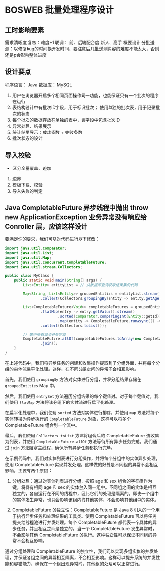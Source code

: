 # BOSWEB 批量处理程序设计

## 工时影响要素

需求清晰度
复核：难度+1
联调：
前、后端配合度
新人、高手
概要设计
分批送测：以修复bug的时间换开发时间，要注意后几批送测内容的难度不能太大，否则还是p会影响整体进度


## 设计要点

程序语言： Java
数据库： MySQL

1. 用户在浏览器开启多个相同页面操作同一功能，也能保证只有一个批次的程序在运行
2. 表结构设计中有批次ID字段，用于标识批次； 使用单独的批次表，用于记录批次的状态
3. 每个批次的数据存放在单独的表中，表字段中包含批次ID 
4. 异常处理、结果展示
5. 统计结果展示：成功条数 + 失败条数
6. 批次状态的设计

## 导入校验

- 区分全量覆盖、追加

1. 边界
2. 模板下载、校验
3. 导入失败的判定



## Java CompletableFuture 异步线程中抛出 throw new ApplicationException 业务异常没有响应给 Conroller 层，应该这样设计

要满足你的要求，我们可以对代码进行以下修改：

```java
import java.util.Comparator;
import java.util.List;
import java.util.Map;
import java.util.concurrent.CompletableFuture;
import java.util.stream.Collectors;

public class MyClass {
    public static void main(String[] args) {
        List<Entity> entityList = // 从数据库查询获取结果集的代码

        Map<String, List<Entity>> groupedEntities = entityList.stream()
                .collect(Collectors.groupingBy(entity -> entity.getAge() + "_" + entity.getSex()));

        List<CompletableFuture<Void>> completableFutures = groupedEntities.entrySet().stream()
                .flatMap(entry -> entry.getValue().stream()
                        .sorted(Comparator.comparingInt(Entity::getId))
                        .map(entity -> CompletableFuture.runAsync(() -> service.sendAndWait(entity))))
                .collect(Collectors.toList());

        // 等待所有异步任务完成
        CompletableFuture.allOf(completableFutures.toArray(new CompletableFuture[0]))
                .join();
    }
}
```

在上述代码中，我们将异步任务的创建和收集操作提取到了分组外面，并将每个分组的实体流扁平化处理。这样，在不同分组之间的异常不会相互影响。

首先，我们使用 `groupingBy` 方法对实体进行分组，并将分组结果存储在 `groupedEntities` Map 中。

然后，我们使用 `entrySet` 方法遍历分组结果的每个键值对。对于每个键值对，我们使用 `flatMap` 方法将该分组下的实体流进行扁平化处理。

在扁平化处理中，我们使用 `sorted` 方法对实体进行排序，并使用 `map` 方法将每个实体转换为异步执行的 `CompletableFuture` 对象，这样可以将多个 CompletableFuture 组合到一个流中。

最后，我们使用 `Collectors.toList` 方法将组合后的 CompletableFuture 流收集为列表，并使用 `CompletableFuture.allOf` 方法等待所有异步任务完成。我们通过 `join` 方法阻塞主线程，确保所有异步任务都执行完毕。


在示例代码中，我们对实体列表进行分组操作，并将每个分组中的实体异步处理，使用 CompletableFuture 实现并发处理。这样做的好处是不同组的异常不会相互影响，主要有两个原因：

1. 分组处理：通过对实体列表进行分组，按照 age 和 sex 组合的字符串作为键，将具有相同 age 和 sex 的实体放入同一组中。不同组之间的实体是相互独立的，各自运行在不同的线程中，因此它们的处理是隔离的。即使一个组中的实体发生异常，也只会影响该组内的其他实体，不会影响其他组中的实体。

2. CompletableFuture 的独立性：CompletableFuture 是 Java 8 引入的一个用于执行异步任务和处理结果的工具类。使用 CompletableFuture 可以将任务提交给线程池进行并发处理。每个 CompletableFuture 都代表一个具体的异步任务，并且相互之间是独立的。当一个 CompletableFuture 发生异常时，不会影响其他 CompletableFuture 的执行。这种独立性可以保证不同组的异常不会相互影响。

通过分组处理和 CompletableFuture 的独立性，我们可以实现多组实体的并发处理，并保证各组之间的异常相互隔离，不会相互影响。这样可以提升系统的并发性能和容错能力，确保在一个组出现异常时，其他组的处理可以正常进行。
